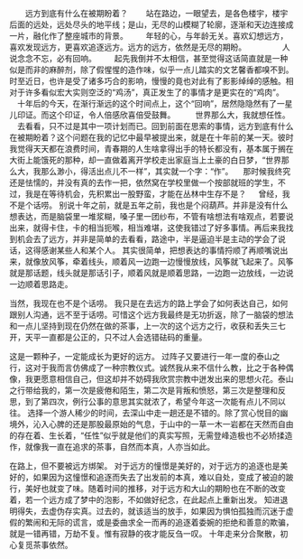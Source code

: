 　　远方到底有什么在被期盼着？ 
　　站在路边，一眼望去，是各色楼宇，楼宇后面的远处，远处尽头的地平线；是山，无尽的山模糊了轮廓，逐渐和天边连接成一片，融化作了整座城市的背景。
　　年轻的心，与年龄无关。喜欢幻想远方，喜欢发现远方，更喜欢追逐远方。远方的远方，依然是无尽的期盼。
　　
　　人说念念不忘，必有回响。
　　起先我倒并不太相信，甚至觉得这话简直就是一种似是而非的麻醉剂，除了假惺惺的造作味，似乎一点儿踏实的文艺馨香都嗅不到。时至近日，也许是受了诸多巧合的影响，慢慢的竟也对此有了影影绰绰的感触。相对于许多看似宏大实则空泛的“鸡汤”，真正发生了的事情才是更实在的“鸡肉”。
 　十年后的今天，在渐行渐远的这个时间点上，这个“回响”，居然隐隐然有了一星儿印证。而这个印证，令人倍感欣喜倍受鼓舞。
 　
 　世界那么大，我就想任性。
 　去看看，只不过是其中一项计划而已。回到前面在思索的事情，远方到底有什么在被期盼着？这个问题在我的记忆中最早被提出来，就是在十年前的某一天。彼时我觉得天天都在浪费时间，青春期的人生啥拿得出手的特长都没有，基本属于搁在大街上能饿死的那种，却一直做着离开学校走出家庭当上土豪的白日梦，“世界那么大，我那么渺小，得活出点儿不一样”，其实就一个字：“作”。
 　那时候我终究还是怯懦的，并没有真的去作一把，依然窝在学校里做一个按部就班的学生，不过，我是在等待机会，先积累出一股野蛮，才能在丛林中生存不是？
 　
   曾经，我不是个话唠。
   别说十年之前，就是五年之前，我也是个闷葫芦。并非是没有什么想表达，而是脑袋里一堆浆糊，嗓子里一团纱布，不管有啥想法有啥观点，若要说出来，就得卡住，卡的相当扼喉，相当难堪，这使我错过了好多事情。再后来我找到机会去了远方，并非是简单的去看看，路途中，半是逼迫半是主动的学会了说话，这得感谢某些人和某个人。
   其实很简单，把想表达的事情捋顺了再顺嘴说出来，就像放风筝，牵着线头，顺着风一边跑一边慢慢放线，风筝就飞起来了。风筝就是那话题，线头就是那话引子，顺着风就是顺着思路，一边跑一边放线，一边说一边顺着思路走。
   
   当然，我现在也不是个话唠。
   我只是在去远方的路上学会了如何表达自己，如何跟别人沟通，远不至于话唠。可惜这个远方我最终是无功折返，除了一脑袋的想法和一点儿坚持到现在仍然在做的茶事，上一次的这个远方之行，收获和丢失三七开，天平一直都是公正的，只不过人会选错砝码的重量。
   
   这是一颗种子，一定能成长为更好的远方。
   过阵子又要进行一年一度的泰山之行，这对于我而言仿佛成了一种宗教仪式。诚然我从来不信什么教，比之于各种偶像，我更愿意相信自己，但这却并不妨碍我欣赏宗教中迸发出来的思想火花。泰山之行带给我的，第一次是疲倦和陌生，第二次是背叛和愤怒，第三次是整理和反思，到了第四次，例行公事的意思其实就浓了，希望今年这一次能有点儿不同以往。
   选择一个游人稀少的时间，去深山中走一趟还是不错的。除了赏心悦目的幽境外，沁入心脾的还是那股最原始的气息，于山中的一草一木一岩都在天然而自由的存在着、生长着，“任性”似乎就是他们的真实写照，无需登峰造极也不必矫揉造作，就像我一直在追求的茶事，自然而本真，人亦当如此。
   
   在路上，但不要被远方绑架。
   对于远方的憧憬是美好的，对于远方的追逐也是美好的，如果因为这憧憬和追逐而失去了出发前的本真，难以自处，变成了被迫的跛行，美好也就变了味。随着时间的推移，对于远方和大山的期盼也在不断的改变着，若一个远方成了梦中的泡影，不如做好纪念，在此起点上重新出发。
   知进退明得失，去虚伪存实真。过去的，就该适当的放手，如果因为惧怕孤独而沉迷于虚假的繁闹和无际的谎言，或是委曲求全一而再的追逐着委婉的拒绝和善意的欺骗，就是一错再错，万劫不复。惟有寂静的夜才能反刍一叹。
   十年走来分合聚散，初心复觅茶事依然。
